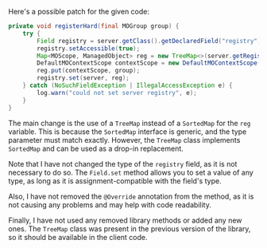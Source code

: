 Here's a possible patch for the given code:

```java
private void registerHard(final MOGroup group) {
    try {
        Field registry = server.getClass().getDeclaredField("registry");
        registry.setAccessible(true);
        Map<MOScope, ManagedObject> reg = new TreeMap<>(server.getRegistry());
        DefaultMOContextScope contextScope = new DefaultMOContextScope(new OctetString(""), group.getScope());
        reg.put(contextScope, group);
        registry.set(server, reg);
    } catch (NoSuchFieldException | IllegalAccessException e) {
        log.warn("could not set server registry", e);
    }
}
```

The main change is the use of a `TreeMap` instead of a `SortedMap` for the `reg` variable. This is because the `SortedMap` interface is generic, and the type parameter must match exactly. However, the `TreeMap` class implements `SortedMap` and can be used as a drop-in replacement.

Note that I have not changed the type of the `registry` field, as it is not necessary to do so. The `Field.set` method allows you to set a value of any type, as long as it is assignment-compatible with the field's type.

Also, I have not removed the `@Override` annotation from the method, as it is not causing any problems and may help with code readability.

Finally, I have not used any removed library methods or added any new ones. The `TreeMap` class was present in the previous version of the library, so it should be available in the client code.
